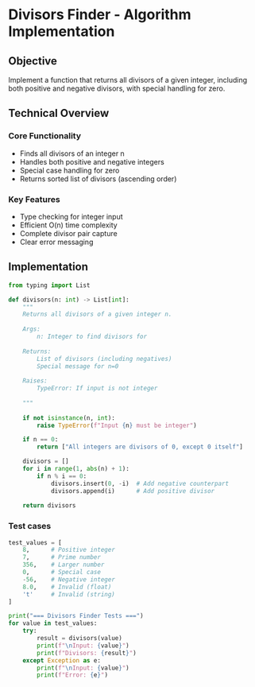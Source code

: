 # Divisors Finder - Algorithm Implementation

## Objective
Implement a function that returns all divisors of a given integer, including both positive and negative divisors, with special handling for zero.

## Technical Overview

### Core Functionality
- Finds all divisors of an integer n
- Handles both positive and negative integers
- Special case handling for zero
- Returns sorted list of divisors (ascending order)

### Key Features
- Type checking for integer input
- Efficient O(n) time complexity
- Complete divisor pair capture
- Clear error messaging

## Implementation

```python
from typing import List

def divisors(n: int) -> List[int]:
    """
    Returns all divisors of a given integer n.
    
    Args:
        n: Integer to find divisors for
        
    Returns:
        List of divisors (including negatives)
        Special message for n=0
        
    Raises:
        TypeError: If input is not integer
        
    """
    
    if not isinstance(n, int):
        raise TypeError(f"Input {n} must be integer")

    if n == 0:
        return ["All integers are divisors of 0, except 0 itself"]

    divisors = []
    for i in range(1, abs(n) + 1):
        if n % i == 0:
            divisors.insert(0, -i)  # Add negative counterpart
            divisors.append(i)      # Add positive divisor
            
    return divisors
```
### Test cases
```python 
test_values = [
    8,      # Positive integer
    7,      # Prime number
    356,    # Larger number
    0,      # Special case
    -56,    # Negative integer
    8.0,    # Invalid (float)
    't'     # Invalid (string)
]

print("=== Divisors Finder Tests ===")
for value in test_values:
    try:
        result = divisors(value)
        print(f"\nInput: {value}")
        print(f"Divisors: {result}")
    except Exception as e:
        print(f"\nInput: {value}")
        print(f"Error: {e}")
```